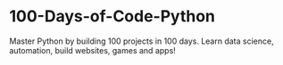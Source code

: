 # 100-Days-of-Code-Python
Master Python by building 100 projects in 100 days. Learn data science, automation, build websites, games and apps!
